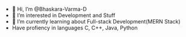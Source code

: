 - 👋 Hi, I’m @Bhaskara-Varma-D
- 👀 I’m interested in Development and Stuff
- 🌱 I’m currently learning about Full-stack Development(MERN Stack)
- Have profiency in languages C, C++, Java, Python

<!---
Bhaskara-Varma-D/Bhaskara-Varma-D is a ✨ special ✨ repository because its `README.md` (this file) appears on your GitHub profile.
You can click the Preview link to take a look at your changes.
--->

